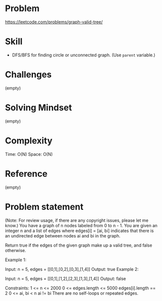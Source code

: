 
# Problem
https://leetcode.com/problems/graph-valid-tree/

# Skill
- DFS/BFS for finding circle or unconnected graph. (Use `parent` variable.)

# Challenges
(empty)

# Solving Mindset
(empty)

# Complexity
Time: O(N)
Space: O(N)

# Reference
(empty)



# Problem statement
(Note: For review usage, if there are any copyright issues, please let me know.)
You have a graph of n nodes labeled from 0 to n - 1. You are given an integer n and a list of edges where edges[i] = [ai, bi] indicates that there is an undirected edge between nodes ai and bi in the graph.

Return true if the edges of the given graph make up a valid tree, and false otherwise.

Example 1:

Input: n = 5, edges = [[0,1],[0,2],[0,3],[1,4]]
Output: true
Example 2:


Input: n = 5, edges = [[0,1],[1,2],[2,3],[1,3],[1,4]]
Output: false
 
Constraints:
1 <= n <= 2000
0 <= edges.length <= 5000
edges[i].length == 2
0 <= ai, bi < n
ai != bi
There are no self-loops or repeated edges.